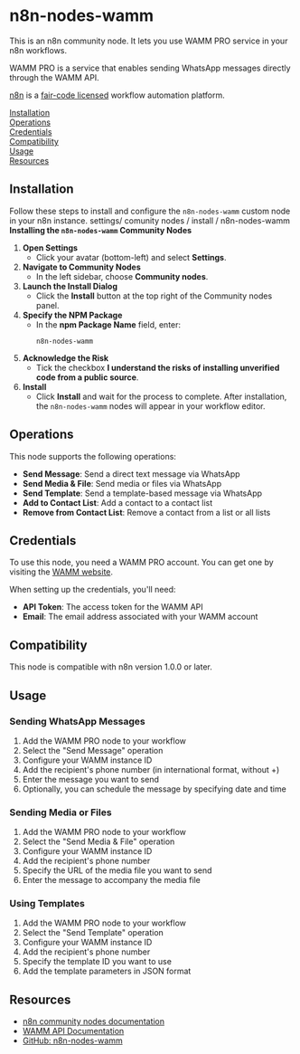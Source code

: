 # n8n-nodes-wamm

This is an n8n community node. It lets you use WAMM PRO service in your n8n workflows.

WAMM PRO is a service that enables sending WhatsApp messages directly through the WAMM API.

[n8n](https://n8n.io/) is a [fair-code licensed](https://docs.n8n.io/reference/license/) workflow automation platform.

[Installation](#installation)  
[Operations](#operations)  
[Credentials](#credentials)  
[Compatibility](#compatibility)  
[Usage](#usage)  
[Resources](#resources)  

## Installation

Follow these steps to install and configure the `n8n-nodes-wamm` custom node in your n8n instance.
settings/ comunity nodes / install / n8n-nodes-wamm
**Installing the `n8n-nodes-wamm` Community Nodes**

1. **Open Settings**
   * Click your avatar (bottom-left) and select **Settings**.
2. **Navigate to Community Nodes**
   * In the left sidebar, choose **Community nodes**.
3. **Launch the Install Dialog**
   * Click the **Install** button at the top right of the Community nodes panel.
4. **Specify the NPM Package**
   * In the **npm Package Name** field, enter:
     ```
     n8n-nodes-wamm
     ```
5. **Acknowledge the Risk**
   * Tick the checkbox **I understand the risks of installing unverified code from a public source**.
6. **Install**
   * Click **Install** and wait for the process to complete.
After installation, the `n8n-nodes-wamm` nodes will appear in your workflow editor.

## Operations

This node supports the following operations:

- **Send Message**: Send a direct text message via WhatsApp
- **Send Media & File**: Send media or files via WhatsApp
- **Send Template**: Send a template-based message via WhatsApp
- **Add to Contact List**: Add a contact to a contact list
- **Remove from Contact List**: Remove a contact from a list or all lists

## Credentials

To use this node, you need a WAMM PRO account. You can get one by visiting the [WAMM website](https://wamm.pro/).

When setting up the credentials, you'll need:
- **API Token**: The access token for the WAMM API
- **Email**: The email address associated with your WAMM account

## Compatibility

This node is compatible with n8n version 1.0.0 or later.

## Usage

### Sending WhatsApp Messages
1. Add the WAMM PRO node to your workflow
2. Select the "Send Message" operation
3. Configure your WAMM instance ID
4. Add the recipient's phone number (in international format, without +)
5. Enter the message you want to send
6. Optionally, you can schedule the message by specifying date and time

### Sending Media or Files
1. Add the WAMM PRO node to your workflow
2. Select the "Send Media & File" operation
3. Configure your WAMM instance ID
4. Add the recipient's phone number
5. Specify the URL of the media file you want to send
6. Enter the message to accompany the media file

### Using Templates
1. Add the WAMM PRO node to your workflow
2. Select the "Send Template" operation
3. Configure your WAMM instance ID
4. Add the recipient's phone number
5. Specify the template ID you want to use
6. Add the template parameters in JSON format

## Resources

* [n8n community nodes documentation](https://docs.n8n.io/integrations/#community-nodes)
* [WAMM API Documentation](https://wamm.pro/apidoc/)
* [GitHub: n8n-nodes-wamm](https://github.com/ulmeanuadrian/n8n-nodes-wamm)
